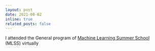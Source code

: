 ```yaml
---
layout: post
date: 2021-08-02
inline: true
related_posts: false
---
```


I attended the General program of [Machine Learning Summer School](https://ai.ntu.edu.tw/mlss2021) (MLSS) virtually
